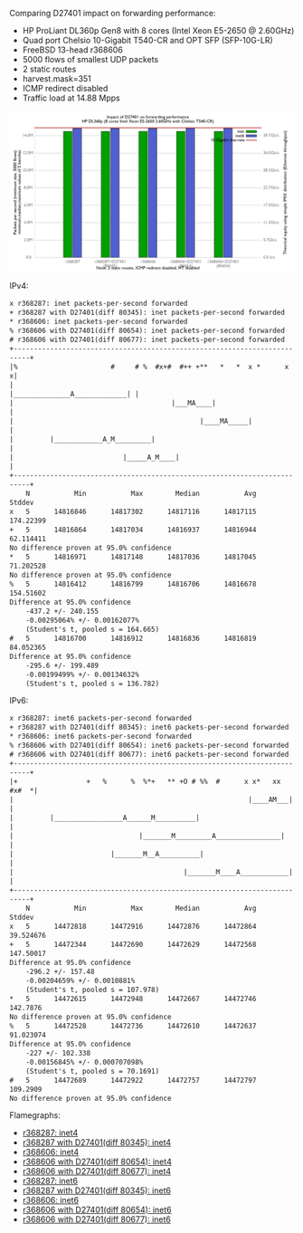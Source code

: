Comparing D27401 impact on forwarding performance:
  - HP ProLiant DL360p Gen8 with 8 cores (Intel Xeon E5-2650 @ 2.60GHz)
  - Quad port Chelsio 10-Gigabit T540-CR and OPT SFP (SFP-10G-LR)
  - FreeBSD 13-head r368606
  - 5000 flows of smallest UDP packets
  - 2 static routes
  - harvest.mask=351
  - ICMP redirect disabled
  - Traffic load at 14.88 Mpps

![Impact of D27401 on forwarding performance](graph.png)

IPv4:
```
x r368287: inet packets-per-second forwarded
+ r368287 with D27401(diff 80345): inet packets-per-second forwarded
* r368606: inet packets-per-second forwarded
% r368606 with D27401(diff 80654): inet packets-per-second forwarded
# r368606 with D27401(diff 80677): inet packets-per-second forwarded
+--------------------------------------------------------------------------+
|%                       #     # %  #x+#  #++ +**   *   *  x *      x     x|
|                                           |______________A_____________| |
|                                       |___MA____|                        |
|                                              |____MA_____|               |
|         |____________A_M_________|                                       |
|                           |_____A_M____|                                 |
+--------------------------------------------------------------------------+
    N           Min           Max        Median           Avg        Stddev
x   5      14816846      14817302      14817116      14817115     174.22399
+   5      14816864      14817034      14816937      14816944     62.114411
No difference proven at 95.0% confidence
*   5      14816971      14817148      14817036      14817045     71.202528
No difference proven at 95.0% confidence
%   5      14816412      14816799      14816706      14816678     154.51602
Difference at 95.0% confidence
	-437.2 +/- 240.155
	-0.00295064% +/- 0.00162077%
	(Student's t, pooled s = 164.665)
#   5      14816700      14816912      14816836      14816819     84.052365
Difference at 95.0% confidence
	-295.6 +/- 199.489
	-0.00199499% +/- 0.00134632%
	(Student's t, pooled s = 136.782)
```

IPv6:

```
x r368287: inet6 packets-per-second forwarded
+ r368287 with D27401(diff 80345): inet6 packets-per-second forwarded
* r368606: inet6 packets-per-second forwarded
% r368606 with D27401(diff 80654): inet6 packets-per-second forwarded
# r368606 with D27401(diff 80677): inet6 packets-per-second forwarded
+--------------------------------------------------------------------------+
|+                 +   %      %  %*+   ** +O # %%  #      x x*   xx  #x#  *|
|                                                          |____AM___|     |
|         |_________________A______M__________|                            |
|                               |_______M_________A________________|       |
|                        |_______M__A__________|                           |
|                                          |_______M____A____________|     |
+--------------------------------------------------------------------------+
    N           Min           Max        Median           Avg        Stddev
x   5      14472818      14472916      14472876      14472864     39.524676
+   5      14472344      14472690      14472629      14472568     147.50017
Difference at 95.0% confidence
	-296.2 +/- 157.48
	-0.00204659% +/- 0.0010881%
	(Student's t, pooled s = 107.978)
*   5      14472615      14472948      14472667      14472746      142.7876
No difference proven at 95.0% confidence
%   5      14472528      14472736      14472610      14472637     91.023074
Difference at 95.0% confidence
	-227 +/- 102.338
	-0.00156845% +/- 0.000707098%
	(Student's t, pooled s = 70.1691)
#   5      14472689      14472922      14472757      14472797      109.2909
No difference proven at 95.0% confidence
```

Flamegraphs:
- [r368287: inet4](bench.r368287.inet4.svg)
- [r368287 with D27401(diff 80345): inet4](bench.r368287D27401v2.inet4.svg)
- [r368606: inet4](bench.r368606.inet4.svg)
- [r368606 with D27401(diff 80654): inet4](bench.r368606D27401v3.inet4.svg)
- [r368606 with D27401(diff 80677): inet4](bench.r368606D27401v4.inet4.svg)
- [r368287: inet6](bench.r368287.inet6.svg)
- [r368287 with D27401(diff 80345): inet6](bench.r368287D27401v2.inet6.svg)
- [r368606: inet6](bench.r368606.inet6.svg)
- [r368606 with D27401(diff 80654): inet6](bench.r368606D27401v3.inet6.svg)
- [r368606 with D27401(diff 80677): inet6](bench.r368606D27401v4.inet6.svg)

